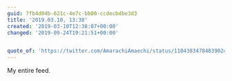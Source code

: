 ```yaml
---
guid: 7fb4d04b-621c-4e7c-bb00-ccdecbdbe3d3
title: '2019.03.10, 13:38'
created: '2019-03-10T12:38:07+00:00'
changed: '2019-09-24T19:21:51+00:00'


quote_of: 'https://twitter.com/AmarachiAmaechi/status/1104383478483902464'
---
```


My entire feed.
